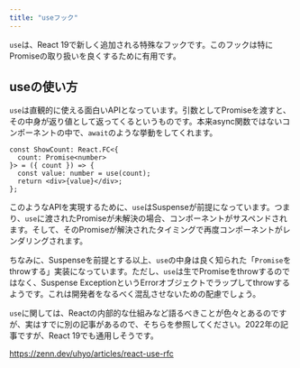 ```yaml
---
title: "useフック"
---
```


`use`は、React 19で新しく追加される特殊なフックです。このフックは特にPromiseの取り扱いを良くするために有用です。

## useの使い方

`use`は直観的に使える面白いAPIとなっています。引数としてPromiseを渡すと、その中身が返り値として返ってくるというものです。本来async関数ではないコンポーネントの中で、`await`のような挙動をしてくれます。

```tsx:useの使い方
const ShowCount: React.FC<{
  count: Promise<number>
}> = ({ count }) => {
  const value: number = use(count);
  return <div>{value}</div>;
};
```

このようなAPIを実現するために、`use`はSuspenseが前提になっています。つまり、`use`に渡されたPromiseが未解決の場合、コンポーネントがサスペンドされます。そして、そのPromiseが解決されたタイミングで再度コンポーネントがレンダリングされます。

ちなみに、Suspenseを前提とする以上、`use`の中身は良く知られた「`Promise`をthrowする」実装になっています。ただし、`use`は生でPromiseをthrowするのではなく、Suspense ExceptionというErrorオブジェクトでラップしてthrowするようです。これは開発者をなるべく混乱させないための配慮でしょう。

`use`に関しては、Reactの内部的な仕組みなど語るべきことが色々とあるのですが、実はすでに別の記事があるので、そちらを参照してください。2022年の記事ですが、React 19でも通用しそうです。

https://zenn.dev/uhyo/articles/react-use-rfc